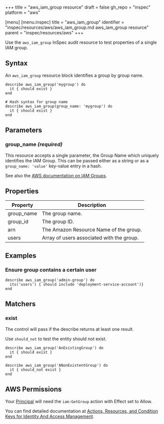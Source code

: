 +++
title = "aws_iam_group resource"
draft = false
gh_repo = "inspec"
platform = "aws"

[menu]
  [menu.inspec]
    title = "aws_iam_group"
    identifier = "inspec/resources/aws/aws_iam_group.md aws_iam_group resource"
    parent = "inspec/resources/aws"
+++

Use the `aws_iam_group` InSpec audit resource to test properties of a single IAM group.

## Syntax

An `aws_iam_group` resource block identifies a group by group name.

    describe aws_iam_group('mygroup') do
      it { should exist }
    end

    # Hash syntax for group name
    describe aws_iam_group(group_name: 'mygroup') do
      it { should exist }
    end

## Parameters

### group_name _(required)_

This resource accepts a single parameter, the Group Name which uniquely identifies the IAM Group.
This can be passed either as a string or as a `group_name: 'value'` key-value entry in a hash.

See also the [AWS documentation on IAM Groups](https://docs.aws.amazon.com/IAM/latest/UserGuide/id_groups.html).

## Properties

| Property   | Description                               |
| ---------- | ----------------------------------------- |
| group_name | The group name.                           |
| group_id   | The group ID.                             |
| arn        | The Amazon Resource Name of the group.    |
| users      | Array of users associated with the group. |

## Examples

### Ensure group contains a certain user

    describe aws_iam_group('admin-group') do
      its('users') { should include 'deployment-service-account')}
    end

## Matchers

### exist

The control will pass if the describe returns at least one result.

Use `should_not` to test the entity should not exist.

    describe aws_iam_group('AnExistingGroup') do
      it { should exist }
    end

    describe aws_iam_group('ANonExistentGroup') do
      it { should_not exist }
    end

## AWS Permissions

Your [Principal](https://docs.aws.amazon.com/IAM/latest/UserGuide/intro-structure.html#intro-structure-principal) will need the `iam:GetGroup` action with Effect set to Allow.

You can find detailed documentation at [Actions, Resources, and Condition Keys for Identity And Access Management](https://docs.aws.amazon.com/IAM/latest/UserGuide/list_identityandaccessmanagement.html).
